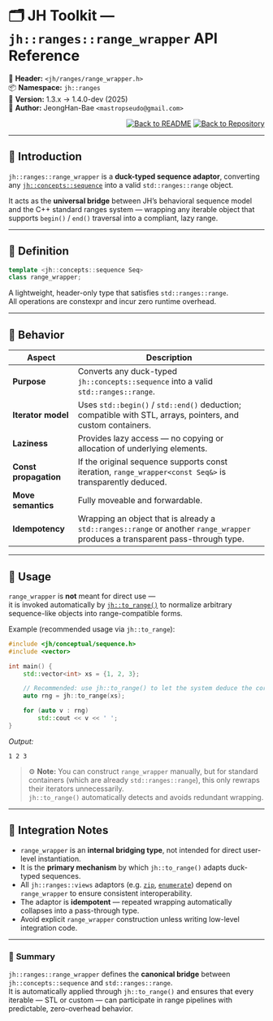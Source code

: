 # 🗂️ **JH Toolkit — `jh::ranges::range_wrapper` API Reference**

📁 **Header:** `<jh/ranges/range_wrapper.h>`  
📦 **Namespace:** `jh::ranges`  
📅 **Version:** 1.3.x → 1.4.0-dev (2025)  
👤 **Author:** JeongHan-Bae `<mastropseudo@gmail.com>`

<div align="right">

[![Back to README](https://img.shields.io/badge/%20Back%20to%20README-blue?style=flat-square)](../../README.md)
[![Back to Repository](https://img.shields.io/badge/%20Back%20to%20Repository-green?style=flat-square)](overview.md)

</div>

---

## 🧭 Introduction

`jh::ranges::range_wrapper` is a **duck-typed sequence adaptor**,
converting any [`jh::concepts::sequence`](../conceptual/sequence.md)
into a valid `std::ranges::range` object.

It acts as the **universal bridge** between JH’s behavioral sequence model
and the C++ standard ranges system — wrapping any iterable object
that supports `begin()` / `end()` traversal into a compliant, lazy range.

---

## 🔹 Definition

```cpp
template <jh::concepts::sequence Seq>
class range_wrapper;
```

A lightweight, header-only type that satisfies `std::ranges::range`.  
All operations are constexpr and incur zero runtime overhead.

---

## 🔹 Behavior

| Aspect                | Description                                                                                                                    |
|-----------------------|--------------------------------------------------------------------------------------------------------------------------------|
| **Purpose**           | Converts any duck-typed `jh::concepts::sequence` into a valid `std::ranges::range`.                                            |
| **Iterator model**    | Uses `std::begin()` / `std::end()` deduction; compatible with STL, arrays, pointers, and custom containers.                    |
| **Laziness**          | Provides lazy access — no copying or allocation of underlying elements.                                                        |
| **Const propagation** | If the original sequence supports const iteration, `range_wrapper<const Seq&>` is transparently deduced.                       |
| **Move semantics**    | Fully moveable and forwardable.                                                                                                |
| **Idempotency**       | Wrapping an object that is already a `std::ranges::range` or another `range_wrapper` produces a transparent pass-through type. |

---

## 🔹 Usage

`range_wrapper` is **not** meant for direct use —  
it is invoked automatically by [`jh::to_range()`](../conceptual/sequence.md#jhto_rangeseq)
to normalize arbitrary sequence-like objects into range-compatible forms.  

Example (recommended usage via `jh::to_range`):

```cpp
#include <jh/conceptual/sequence.h>
#include <vector>

int main() {
    std::vector<int> xs = {1, 2, 3};

    // Recommended: use jh::to_range() to let the system deduce the correct wrapper.
    auto rng = jh::to_range(xs);

    for (auto v : rng)
        std::cout << v << ' ';
}
```

*Output:*

```
1 2 3
```

> ⚙️ **Note:**
> You can construct `range_wrapper` manually,
> but for standard containers (which are already `std::ranges::range`),
> this only rewraps their iterators unnecessarily.  
> `jh::to_range()` automatically detects and avoids redundant wrapping.

---

## 🔹 Integration Notes

* `range_wrapper` is an **internal bridging type**,
  not intended for direct user-level instantiation.  
* It is the **primary mechanism** by which `jh::to_range()` adapts duck-typed sequences.  
* All `jh::ranges::views` adaptors (e.g. [`zip`](views/zip.md), [`enumerate`](views/enumerate.md))
  depend on `range_wrapper` to ensure consistent interoperability.  
* The adaptor is **idempotent** — repeated wrapping automatically collapses into a pass-through type.  
* Avoid explicit `range_wrapper` construction unless writing low-level integration code.

---

### 🧩 **Summary**

`jh::ranges::range_wrapper` defines the **canonical bridge**
between `jh::concepts::sequence` and `std::ranges::range`.  
It is automatically applied through `jh::to_range()`
and ensures that every iterable — STL or custom — can participate
in range pipelines with predictable, zero-overhead behavior.
